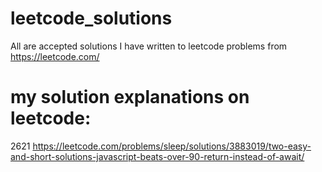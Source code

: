 # leetcode_solutions
All are accepted solutions I have written to leetcode problems from https://leetcode.com/

# my solution explanations on leetcode:

2621 https://leetcode.com/problems/sleep/solutions/3883019/two-easy-and-short-solutions-javascript-beats-over-90-return-instead-of-await/
